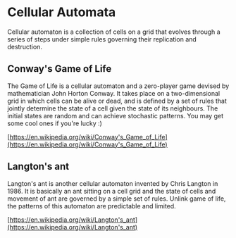 # Cellular Automata

Cellular automaton is a collection of cells on a grid that evolves through a series of steps under simple rules governing their replication and destruction.

## Conway's Game of Life

The Game of Life is a cellular automaton and a zero-player game devised by mathematician John Horton Conway. It takes place on a two-dimensional grid in which cells can be alive or dead, and is defined by a set of rules that jointly determine the state of a cell given the state of its neighbours. The initial states are random and can achieve stochastic patterns. You may get some cool ones if you're lucky :)

[https://en.wikipedia.org/wiki/Conway's_Game_of_Life](https://en.wikipedia.org/wiki/Conway's_Game_of_Life)

## Langton's ant

Langton's ant is another cellular automaton invented by Chris Langton in 1986. It is basically an ant sitting on a cell grid and the state of cells and movement of ant are governed by a simple set of rules. Unlink game of life, the patterns of this automaton are predictable and limited.

[https://en.wikipedia.org/wiki/Langton's_ant](https://en.wikipedia.org/wiki/Langton's_ant)
